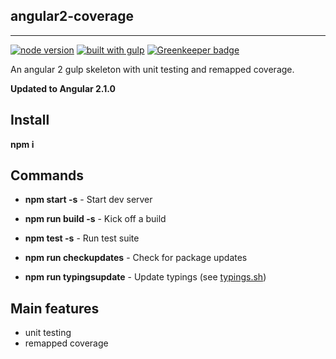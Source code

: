angular2-coverage
-----------------
-----------------

[![node version](https://img.shields.io/badge/node-6.2.2-brightgreen.svg)](https://nodejs.org)
[![built with gulp](gulp.png)](http://gulpjs.com) [![Greenkeeper badge](https://badges.greenkeeper.io/danday74/angular2-coverage.svg)](https://greenkeeper.io/)

An angular 2 gulp skeleton with unit testing and remapped coverage.

**Updated to Angular 2.1.0**

Install
-------

**npm i**

Commands
--------

* **npm start -s** - Start dev server
* **npm run build -s** - Kick off a build
* **npm test -s** - Run test suite

* **npm run checkupdates** - Check for package updates
* **npm run typingsupdate** - Update typings (see [typings.sh](typings.sh))

Main features
-------------

* unit testing
* remapped coverage
